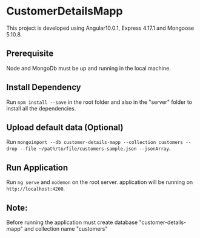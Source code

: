 # CustomerDetailsMapp

This project is developed using Angular10.0.1, Express 4.17.1 and Mongoose 5.10.8.

## Prerequisite

Node and MongoDb must be up and running in the local machine.

## Install Dependency

Run `npm install --save` in the root folder and also in the "server" folder to install all the dependencies.

## Upload default data (Optional)

Run `mongoimport --db customer-details-mapp --collection customers --drop --file ~/path/to/file/customers-sample.json --jsonArray`.

## Run Application

Run `ng serve` and `nodemon` on the root server. application will be running on `http://localhost:4200`.

## Note:

Before running the application must create database "customer-details-mapp" and collection name "customers"
